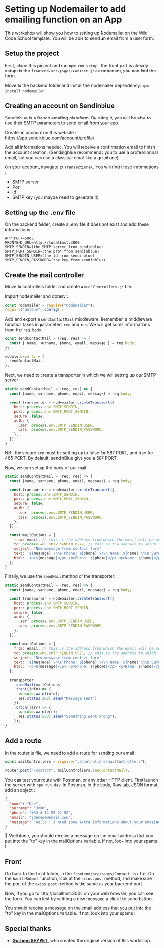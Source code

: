 # Setting up Nodemailer to add emailing function on an App

This workshop will show you how to setting up Nodemailer on the Wild Code School template. You will be able to send an email from a user form.

## Setup the project

First, clone this project and run `npm run setup`. The front part is already setup: in the `frontend/src/pages/Contact.jsx` component, you can find the form.

Move to the backend folder and install the nodemailer dependency:
`npm install nodemailer`.

## Creating an account on Sendinblue

Sendinblue is a french emailing plateform. By using it, you will be able to use their SMTP parameters to send email from your app.

Create an account on this website : https://app.sendinblue.com/account/profile/

Add all informations needed. You will receive a confirmation email to finish the account creation. (Sendingblue recommends you to use a professionnal email, but you can use a classical email like a gmail one).

On your account, navigate to `Transactionel`. You will find these informations :

- SMTP server
- Port
- id
- SMTP key (you maybe need to generate it)

## Setting up the .env file

On the backend folder, create a .env file if does not exist and add these informations :

```
APP_PORT=5005
FRONTEND_URL=http://localhost:3000
SMTP_SENDIN=(the SMTP server from sendinblue)
SMTP_PORT_SENDIN=(the prot from sendinblue)
SMTP_SENDIN_USER=(the id from sendinblue)
SMTP_SENDIN_PASSWORD=(the key from sendinblue)
```

## Create the mail controller

Move to controllers folder and create a `mailControllers.js` file.

Import nodemailer and dotenv :

```js
const nodemailer = require("nodemailer");
require("dotenv").config();
```

Add and export a `sendContactMail` middleware. Remember: a middleware function takes in parameters `req` and `res`.
We will get some informations from the `req.body`.

```js
const sendContactMail = (req, res) => {
  const { name, surname, phone, email, message } = req.body;
};

module.exports = {
  sendContactMail,
};
```

Next, we need to create a transporter in which we will setting up our SMTP server :

```js
static sendContactMail = (req, res) => {
  const {name, surname, phone, email, message} = req.body;

  const transporter = nodemailer.createTransport({
    host: process.env.SMTP_SENDIN,
    port: process.env.SMTP_PORT_SENDIN,
    secure: false,
    auth: {
      user: process.env.SMTP_SENDIN_USER,
      pass: process.env.SMTP_SENDIN_PASSWORD,
    },
  });
}
```

NB : the secure key must be setting up to false for 587 PORT, and true for 465 PORT. By default, sendinBlue give you a 587 PORT.

Now, we can set up the body of our mail :

```js
static sendContactMail = (req, res) => {
  const {name, surname, phone, email, message} = req.body;

  const transporter = nodemailer.createTransport({
    host: process.env.SMTP_SENDIN,
    port: process.env.SMTP_PORT_SENDIN,
    secure: false,
    auth: {
      user: process.env.SMTP_SENDIN_USER,
      pass: process.env.SMTP_SENDIN_PASSWORD,
    },
  });

  const mailOptions = {
    from: email, // this is the address from which the email will be sent
    to: process.env.SMTP_SENDIN_USER, // this is the address to which the email will be sent
    subject: "New message from contact form",
    text: `${message} \n\n Phone: ${phone} \n\n Name: ${name} \n\n Surname: ${surname} \n\n Email: ${email}`,
    html: `<p>${message}</p> <p>Phone: ${phone}</p> <p>Name: ${name}</p> <p>Surname: ${surname}</p> <p>Email: ${email}</p>`,
  };
}
```

Finally, we use the `sendMail` method of the transporter:

```js
static sendContactMail = (req, res) => {
  const {name, surname, phone, email, message} = req.body;

  const transporter = nodemailer.createTransport({
    host: process.env.SMTP_SENDIN,
    port: process.env.SMTP_PORT_SENDIN,
    secure: false,
    auth: {
      user: process.env.SMTP_SENDIN_USER,
      pass: process.env.SMTP_SENDIN_PASSWORD,
    },
  });

  const mailOptions = {
    from: email, // this is the address from which the email will be sent
    to: process.env.SMTP_SENDIN_USER, // this is the address to which the email will be sent
    subject: "New message from contact form",
    text: `${message} \n\n Phone: ${phone} \n\n Name: ${name} \n\n Surname: ${surname} \n\n Email: ${email}`,
    html: `<p>${message}</p> <p>Phone: ${phone}</p> <p>Name: ${name}</p> <p>Surname: ${surname}</p> <p>Email: ${email}</p>`,
  };

  transporter
    .sendMail(mailOptions)
    .then((info) => {
      console.warn(info);
      res.status(200).send("Message sent");
    })
    .catch((err) => {
      console.warn(err);
      res.status(500).send("Something went wrong");
    });
}
```

## Add a route

In the router.js file, we need to add a route for sending our email :

```js
const mailControllers = require("./controllers/mailControllers");

router.post("/contact", mailControllers.sendContactMail);
```

You can test your route with Postman, or any other HTTP client.
First launch the server with `npm run dev`. In Postman, in the body, Raw tab, JSON format, add an object :

```json
{
  "name": "Doe",
  "surname": "John",
  "phone": "+33 6 14 55 23 58",
  "email": "johndoe@email.com",
  "message": "Hello ! i need some extra informations about your amazing website !"
}
```

💪 Well done, you should receive a message on the email address that you put into the "to" key in the mailOptions variable. If not, look into your spams !

## Front

Go back to the front folder, in the `frontend/src/pages/Contact.jsx` file. On the `handleSubmit` function, look at the `axios.post` method, and make sure the port of the `axios.post` method is the same as your backend port.

Now, if you go to http://localhost:3000 on your web browser, you can see the form. You can test by writting a new message a click the send button.

You should receive a message on the email address that you put into the "to" key in the mailOptions variable. If not, look into your spams !

## Special thanks

* [**Guilhem SEYVET**](https://github.com/guilhemcv), who created the original version of this workshop.
